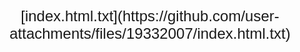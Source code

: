 <!DOCTYPE html>
<html lang="ja">
<head>
    <meta charset="UTF-8">
    <meta name="viewport" content="width=device-width, initial-scale=1.0">
    <title>Japan Clock Widget</title>
    <style>
        body {
            font-family: Arial, sans-serif;
            text-align: center;
            font-size: 24px;
            margin-top: 20%;
        }
    </style>
</head>
<body>
    <h2 id="clock"></h2>
    <script>
        function updateClock() {
            const options = { timeZone: 'Asia/Tokyo', hour12: false };
            const now = new Date().toLocaleTimeString('ja-JP', options);
            document.getElementById('clock').innerText = now;
        }
        setInterval(updateClock, 1000);
        updateClock();
    </script>
</body>
</html>
[index.html.txt](https://github.com/user-attachments/files/19332007/index.html.txt)

